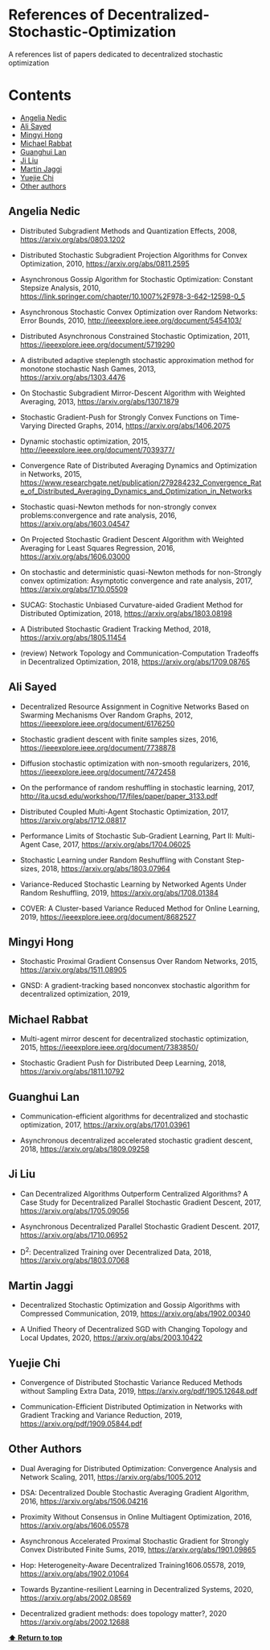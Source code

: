 # References of Decentralized-Stochastic-Optimization 
A references list of papers dedicated to decentralized stochastic optimization

# Contents

 - [Angelia Nedic](#angelia-nedic)
 - [Ali Sayed](#ali-sayed)
 - [Mingyi Hong](#mingyi-hong)
 - [Michael Rabbat](#michael-rabbat)
 - [Guanghui Lan](#guanghui-lan)
 - [Ji Liu](#ji-liu)
 - [Martin Jaggi](#martin-jaggi)
 - [Yuejie Chi](#yuejie-chi)
 - [Other authors](#other-authors)
 

## Angelia Nedic

* Distributed Subgradient Methods and Quantization Effects, 2008, https://arxiv.org/abs/0803.1202

* Distributed Stochastic Subgradient Projection Algorithms for Convex Optimization, 2010,
https://arxiv.org/abs/0811.2595

* Asynchronous Gossip Algorithm for Stochastic Optimization: Constant Stepsize Analysis, 2010, https://link.springer.com/chapter/10.1007%2F978-3-642-12598-0_5

* Asynchronous Stochastic Convex Optimization over Random Networks: Error Bounds, 2010, http://ieeexplore.ieee.org/document/5454103/

* Distributed Asynchronous Constrained Stochastic Optimization, 2011, https://ieeexplore.ieee.org/document/5719290

* A distributed adaptive steplength stochastic approximation method for monotone stochastic Nash Games, 2013, https://arxiv.org/abs/1303.4476

* On Stochastic Subgradient Mirror-Descent Algorithm with Weighted Averaging, 2013, https://arxiv.org/abs/1307.1879

* Stochastic Gradient-Push for Strongly Convex Functions on Time-Varying Directed Graphs, 2014, https://arxiv.org/abs/1406.2075

* Dynamic stochastic optimization, 2015, http://ieeexplore.ieee.org/document/7039377/

* Convergence Rate of Distributed Averaging Dynamics and Optimization in Networks, 2015, https://www.researchgate.net/publication/279284232_Convergence_Rate_of_Distributed_Averaging_Dynamics_and_Optimization_in_Networks

* Stochastic quasi-Newton methods for non-strongly convex problems:convergence and rate analysis, 2016, https://arxiv.org/abs/1603.04547

* On Projected Stochastic Gradient Descent Algorithm with Weighted Averaging for Least Squares Regression, 2016, https://arxiv.org/abs/1606.03000

* On stochastic and deterministic quasi-Newton methods for non-Strongly convex optimization: Asymptotic convergence and rate analysis, 2017, https://arxiv.org/abs/1710.05509

* SUCAG: Stochastic Unbiased Curvature-aided Gradient Method for Distributed Optimization, 2018, https://arxiv.org/abs/1803.08198

* A Distributed Stochastic Gradient Tracking Method, 2018, https://arxiv.org/abs/1805.11454

* (review) Network Topology and Communication-Computation Tradeoffs in Decentralized Optimization, 2018, https://arxiv.org/abs/1709.08765

## Ali Sayed

* Decentralized Resource Assignment in Cognitive Networks Based on Swarming Mechanisms Over Random Graphs, 2012, https://ieeexplore.ieee.org/document/6176250

* Stochastic gradient descent with finite samples sizes, 2016, https://ieeexplore.ieee.org/document/7738878

* Diffusion stochastic optimization with non-smooth regularizers, 2016, https://ieeexplore.ieee.org/document/7472458

* On the performance of random reshuffling in stochastic learning, 2017, http://ita.ucsd.edu/workshop/17/files/paper/paper_3133.pdf

* Distributed Coupled Multi-Agent Stochastic Optimization, 2017, https://arxiv.org/abs/1712.08817

* Performance Limits of Stochastic Sub-Gradient Learning, Part II: Multi-Agent Case, 2017, https://arxiv.org/abs/1704.06025

* Stochastic Learning under Random Reshuffling with Constant Step-sizes, 2018, https://arxiv.org/abs/1803.07964

* Variance-Reduced Stochastic Learning by Networked Agents Under Random Reshuffling, 2019,
https://arxiv.org/abs/1708.01384

* COVER: A Cluster-based Variance Reduced Method for Online Learning, 2019, https://ieeexplore.ieee.org/document/8682527

## Mingyi Hong

* Stochastic Proximal Gradient Consensus Over Random Networks, 2015, https://arxiv.org/abs/1511.08905

* GNSD: A gradient-tracking based nonconvex stochastic algorithm for decentralized optimization, 2019, 

## Michael Rabbat

* Multi-agent mirror descent for decentralized stochastic optimization, 2015,
https://ieeexplore.ieee.org/document/7383850/

* Stochastic Gradient Push for Distributed Deep Learning, 2018, https://arxiv.org/abs/1811.10792

## Guanghui Lan

* Communication-efficient algorithms for decentralized and stochastic optimization, 2017,
https://arxiv.org/abs/1701.03961

* Asynchronous decentralized accelerated stochastic gradient descent, 2018, 
https://arxiv.org/abs/1809.09258

## Ji Liu

* Can Decentralized Algorithms Outperform Centralized Algorithms? A Case Study for Decentralized Parallel Stochastic Gradient Descent, 2017,
https://arxiv.org/abs/1705.09056

* Asynchronous Decentralized Parallel Stochastic Gradient Descent. 2017,
https://arxiv.org/abs/1710.06952

* D<sup>2</sup>: Decentralized Training over Decentralized Data, 2018,
https://arxiv.org/abs/1803.07068

## Martin Jaggi

* Decentralized Stochastic Optimization and Gossip Algorithms with Compressed Communication, 2019,
https://arxiv.org/abs/1902.00340

* A Unified Theory of Decentralized SGD with Changing Topology and Local Updates, 2020,
https://arxiv.org/abs/2003.10422

## Yuejie Chi

* Convergence of Distributed Stochastic Variance Reduced Methods without Sampling Extra Data, 2019,  https://arxiv.org/pdf/1905.12648.pdf

* Communication-Efficient Distributed Optimization in Networks with Gradient Tracking and Variance Reduction, 2019, https://arxiv.org/pdf/1909.05844.pdf

## Other Authors

* Dual Averaging for Distributed Optimization: Convergence Analysis and Network Scaling, 2011,
https://arxiv.org/abs/1005.2012

* DSA: Decentralized Double Stochastic Averaging Gradient Algorithm, 2016,
https://arxiv.org/abs/1506.04216

* Proximity Without Consensus in Online Multiagent Optimization, 2016,
https://arxiv.org/abs/1606.05578

* Asynchronous Accelerated Proximal Stochastic Gradient for Strongly Convex Distributed Finite Sums, 2019,
https://arxiv.org/abs/1901.09865

* Hop: Heterogeneity-Aware Decentralized Training1606.05578, 2019,
https://arxiv.org/abs/1902.01064

* Towards Byzantine-resilient Learning in Decentralized Systems, 2020,
https://arxiv.org/abs/2002.08569

* Decentralized gradient methods: does topology matter?, 2020
https://arxiv.org/abs/2002.12688

**[⬆ Return to top](#contents)**
